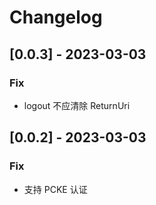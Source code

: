 # Changelog

## [0.0.3] - 2023-03-03

### Fix

- logout 不应清除 ReturnUri

## [0.0.2] - 2023-03-03

### Fix

- 支持 PCKE 认证
